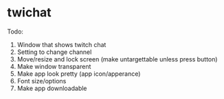 # twichat

Todo:
  1. Window that shows twitch chat
  2. Setting to change channel
  3. Move/resize and lock screen (make untargettable unless press button)
  4. Make window transparent
  5. Make app look pretty (app icon/apperance)
  6. Font size/options
  7. Make app downloadable
